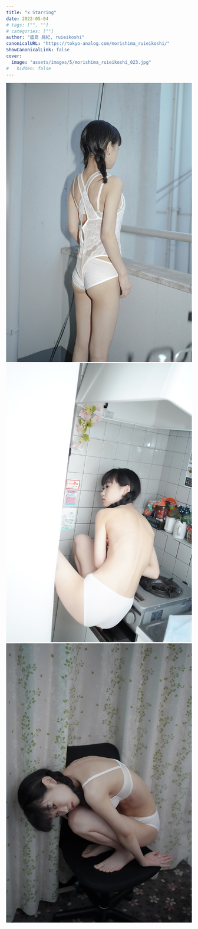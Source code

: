 ```yaml
---
title: "x Starring"
date: 2022-05-04
# tags: ["", ""]
# categories: [""]
author: "盛島 晃紀, ruieikoshi"
canonicalURL: "https://tokyo-analog.com/morishima_ruieikoshi/"
ShowCanonicalLink: false
cover:
  image: "assets/images/5/morishima_ruieikoshi_023.jpg"
#   hidden: false
---
```


![morishima_ruieikoshi](/../assets/images/5/morishima_ruieikoshi_003.jpg)
![morishima_ruieikoshi](/../assets/images/5/morishima_ruieikoshi_015.jpg)
![morishima_ruieikoshi](/../assets/images/5/morishima_ruieikoshi_017.jpg)
